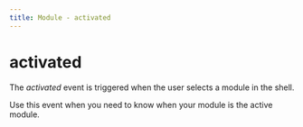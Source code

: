 ```yaml
---
title: Module - activated
---
```


# activated
The *activated* event is triggered when the user selects a module in the shell.

Use this event when you need to know when your module is the active module.
